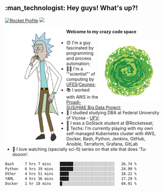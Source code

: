 
<h2> :man_technologist: Hey guys! What's up?!</h2>
                                                                         
[![Rocket Profile](https://img.shields.io/static/v1?label=Rocketseat&message=Profile&colorA=purple&color=black&logo=Rocket&logoColor=white)](https://app.rocketseat.com.br/me/elyabe)
<a href="https://www.linkedin.com/in/elyabe/"><img src="https://img.shields.io/badge/LinkedIn-informational?logo=linkedin"/></a>

<img align='left' src="https://raw.githubusercontent.com/Elyabe/Elyabe/master/images/rick-dancing.gif" width='200'>

                       
#### Welcome to my crazy code space 
<img align='right' src="https://raw.githubusercontent.com/Elyabe/elyabe/master/images/portal-3.gif" width='200'>

- :heart_eyes: I'm a guy fascinated by programming and process automation; 
- :office_worker: I'm a '"scientist"' of computing by [UFES](http://ufes.br)/[Ceunes](http://ceunes.ufes.br);
- :books: I worked with AWS in the [Proadi-SUS/HIAE Big Data Project](https://hospitais.proadi-sus.org.br/projetos/24/big-data);
- :memo: I studied studying DBA at Federal University of Viçosa - [UFV](http://ufv.br);
- :rocket: I was a GoStack student at @Rocketseat;
- :green_heart: Techs: I'm currently playing with my own self-managed Kubernetes cluster with AWS, Docker, Bash, Python, Jenkins, GitHub, Ansible, Terraform, Grafana, GitLab
- :movie_camera: I love watching (specially sci-fi) series on that site that does 'Tu-dooom'.

<!--START_SECTION:waka-->
```text
Bash     7 hrs 7 mins    ██████░░░░░░░░░░░░░░░░░░░   26.74 % 
Python   6 hrs 39 mins   ██████░░░░░░░░░░░░░░░░░░░   24.99 % 
Other    4 hrs 51 mins   ████░░░░░░░░░░░░░░░░░░░░░   18.22 % 
YAML     4 hrs 36 mins   ████░░░░░░░░░░░░░░░░░░░░░   17.29 % 
Docker   1 hr 18 mins    █░░░░░░░░░░░░░░░░░░░░░░░░   04.91 %
```
<!--END_SECTION:waka-->
